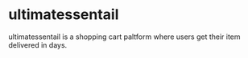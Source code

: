 # ultimatessentail
ultimatessentail is a shopping cart paltform where users get their item delivered in days.
